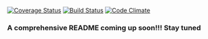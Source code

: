 [![Coverage Status](https://coveralls.io/repos/github/tolupatrick004/document-management-api/badge.svg?branch=tests%2F149301654%2Fdocument-api)](https://coveralls.io/github/tolupatrick004/document-management-api?branch=staging)
[![Build Status](https://travis-ci.org/tolupatrick004/document-management-api.svg?branch=staging)](https://travis-ci.org/tolupatrick004/document-management-api)
[![Code Climate](https://codeclimate.com/github/tolupatrick004/document-management-api/badges/gpa.svg)](https://codeclimate.com/github/tolupatrick004/document-management-api)


### A comprehensive README coming up soon!!! Stay tuned